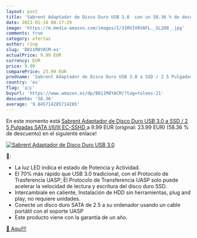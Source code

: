 ```yaml
---
layout: post
title: 'Sabrent Adaptador de Disco Duro USB 3.0  con un 58.36 % de descuento'
date: 2021-01-18 08:17:29
image: 'https://m.media-amazon.com/images/I/31MVIVRVAFL._SL200_.jpg'
comments: true
category: ofertas
author: ring
slug: 'B011M8YACM-es'
actualPrice: 9.99 EUR
currency: EUR
price: 9.99
comparePrice: 23.99 EUR
prodname: 'Sabrent Adaptador de Disco Duro USB 3.0 a SSD / 2 5 Pulgadas SATA I/II/III  EC-SSHD '
country: 'es'
flag: '🇪🇸'
buyurl: 'https://www.amazon.es/dp/B011M8YACM/?tag=tolees-21'
descuento: '58.36'
average: '9.845714285714285'
---
```


En este momento está [Sabrent Adaptador de Disco Duro USB 3.0 a SSD / 2 5 Pulgadas SATA I/II/III  EC-SSHD ](https://www.amazon.es/dp/B011M8YACM/?tag=tolees-21) a 9.99 EUR (original: 23.99 EUR) (58.36 %  de descuento) en el siguiente enlace!

[![Sabrent Adaptador de Disco Duro USB 3.0 ](https://m.media-amazon.com/images/I/31MVIVRVAFL._SL200_.jpg)](https://www.amazon.es/dp/B011M8YACM/?tag=tolees-21)

🔎:

- La luz LED indica el estado de Potencia y Actividad.
- El 70% más rápido que USB 3.0 tradicional, con el Protocolo de Trasferencia UASP; El Protocolo de Transferencia UASP solo puede acelerar la velocidad de lectura y escritura del disco duro SSD.
- Intercambiale en caliente, Instalación de HDD sin herramientas, plug and play, no requiere unidades.
- Conecte un disco duro SATA de 2.5 a su ordenador usando un cable portátil con el soporte UASP
- Este producto viene con la garantía de un año.

[🛒 Aquí!!!](https://www.amazon.es/dp/B011M8YACM/?tag=tolees-21)
